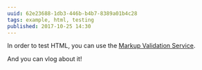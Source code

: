 ```yaml
---
uuid: 62e23688-1db3-446b-b4b7-8389a01b4c28
tags: example, html, testing
published: 2017-10-25 14:30
---
```


In order to test HTML, you can use the [Markup Validation Service](https://validator.w3.org/).

And you can vlog about it!

